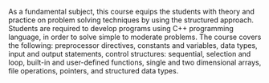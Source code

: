 As a fundamental subject, this course equips the students with theory and practice on problem
solving techniques by using the structured approach. Students are required to develop programs
using C++ programming language, in order to solve simple to moderate problems. The course
covers the following: preprocessor directives, constants and variables, data types, input and
output statements, control structures: sequential, selection and loop, built-in and user-defined
functions, single and two dimensional arrays, file operations, pointers, and structured data
types.
